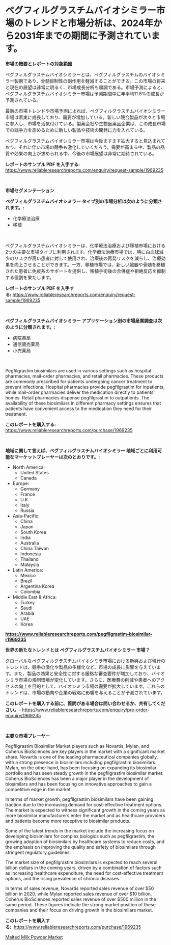 <p><h1>ペグフィルグラスチムバイオシミラー市場のトレンドと市場分析は、2024年から2031年までの期間に予測されています。</h1></p><p><strong>市場の概要とレポートの対象範囲</strong></p>
<p><p>ペグフィルグラスチムバイオシミラーとは、ペグフィルグラスチムのバイオシミラー製剤であり、骨髄抑制性の副作用を軽減することができる。この市場の将来と現在の展望は非常に明るく、市場成長分析も順調である。市場予測によると、ペグフィルグラスチムバイオシミラー市場は予測期間中に年平均11.8%の成長が予測されている。</p><p>最新の市場トレンドや市場予測によれば、ペグフィルグラスチムバイオシミラー市場は着実に成長しており、需要が増加している。新しい競合製品が次々と市場に参入し、市場を活気付けている。製薬会社や生物医薬品企業は、この成長市場での競争力を高めるために新しい製品や技術の開発に力を入れている。</p><p>ペグフィルグラスチムバイオシミラー市場は今後ますます拡大すると見込まれており、それに伴い市場の競争も激化していくだろう。需要が高まる中、製品の品質や効果の向上が求められる中、今後の市場展望は非常に期待されている。</p></p>
<p><strong>レポートのサンプル PDF を入手する:</strong> <a href="https://www.reliableresearchreports.com/enquiry/request-sample/1969235">https://www.reliableresearchreports.com/enquiry/request-sample/1969235</a></p>
<p>&nbsp;</p>
<p><strong>市場セグメンテーション</strong></p>
<p><strong>ペグフィルグラスチムバイオシミラー タイプ別の市場分析は次のように分類されます。:</strong></p>
<p><ul><li>化学療法治療</li><li>移植</li></ul></p>
<p>&nbsp;</p>
<p><p>ペグフィルグラスチムバイオシミラーは、化学療法治療および移植市場における2つの主要な市場タイプに利用されます。化学療法治療市場では、特に白血球減少のリスクが高い患者に対して使用され、治療後の再発リスクを減らし、治療効果を向上させることができます。一方、移植市場では、新しい臓器や骨髄を移植された患者に免疫系のサポートを提供し、移植手術後の合併症や拒絶反応を抑制する役割を果たします。</p></p>
<p><strong>レポートのサンプル PDF を入手する:</strong>&nbsp;<a href="https://www.reliableresearchreports.com/enquiry/request-sample/1969235">https://www.reliableresearchreports.com/enquiry/request-sample/1969235</a></p>
<p>&nbsp;</p>
<p><strong> ペグフィルグラスチムバイオシミラー アプリケーション別の市場産業調査は次のように分類されます。:</strong></p>
<p><ul><li>病院薬局</li><li>通信販売薬局</li><li>小売薬局</li></ul></p>
<p>&nbsp;</p>
<p><p>Pegfilgrastim biosimilars are used in various settings such as hospital pharmacies, mail-order pharmacies, and retail pharmacies. These products are commonly prescribed for patients undergoing cancer treatment to prevent infections. Hospital pharmacies provide pegfilgrastim for inpatients, while mail-order pharmacies deliver the medication directly to patients' homes. Retail pharmacies dispense pegfilgrastim to outpatients. The availability of these biosimilars in different pharmacy settings ensures that patients have convenient access to the medication they need for their treatment.</p></p>
<p><strong>このレポートを購入する:</strong>&nbsp; <a href="https://www.reliableresearchreports.com/purchase/1969235">https://www.reliableresearchreports.com/purchase/1969235</a></p>
<p>&nbsp;</p>
<p><strong>地域に関して言えば、ペグフィルグラスチムバイオシミラー 地域ごとに利用可能なマーケットプレーヤーは次のとおりです。:</strong></p>
<p><ul>
    <li>
        North America:
        <ul>
            <li>United States</li>
            <li>Canada</li>
        </ul>
    </li>
    <li>
        Europe:
        <ul>
            <li>Germany</li>
            <li>France</li>
            <li>U.K.</li>
            <li>Italy</li>
            <li>Russia</li>
        </ul>
    </li>
    <li>
        Asia-Pacific:
        <ul>
            <li>China</li>
            <li>Japan</li>
            <li>South Korea</li>
            <li>India</li>
            <li>Australia</li>
            <li>China Taiwan</li>
            <li>Indonesia</li>
            <li>Thailand</li>
            <li>Malaysia</li>
        </ul>
    </li>
    <li>
        Latin America:
        <ul>
            <li>Mexico</li>
            <li>Brazil</li>
            <li>Argentina Korea</li>
            <li>Colombia</li>
        </ul>
    </li>
    <li>
        Middle East & Africa:
        <ul>
            <li>Turkey</li>
            <li>Saudi</li>
            <li>Arabia</li>
            <li>UAE</li>
            <li>Korea</li>
        </ul>
    </li>
    </ul></p>
<p><strong><a href="https://www.reliableresearchreports.com/pegfilgrastim-biosimilar-r1969235">https://www.reliableresearchreports.com/pegfilgrastim-biosimilar-r1969235</a></strong>&nbsp;</p>
<p><strong>世界の新たなトレンドとは ペグフィルグラスチムバイオシミラー 市場？</strong></p>
<p><p>グローバルなペグフィルグラスチムバイオシミラ市場における新興および現行のトレンドは、競争の激化や製品の多様化など、市場の成長に影響を与えています。また、製品の効果と安全性に対する厳格な審査要件が増加しており、バイオシミラ市場の規制環境が変化しています。さらに、医療費の削減や患者へのアクセスの向上を目的として、バイオシミラ市場の需要が拡大しています。これらのトレンドは、市場の動向や企業の戦略に影響を与えることが予測されています。</p></p>
<p><strong>このレポートを購入する前に、質問がある場合は問い合わせるか、共有してください。</strong>- <a href="https://www.reliableresearchreports.com/enquiry/pre-order-enquiry/1969235">https://www.reliableresearchreports.com/enquiry/pre-order-enquiry/1969235</a></p>
<p>&nbsp;</p>
<p><strong>主要な市場プレーヤー</strong></p>
<p><p>Pegfilgrastim Biosimilar Market players such as Novartis, Mylan, and Coherus BioSciences are key players in the market with a significant market share. Novartis is one of the leading pharmaceutical companies globally, with a strong presence in biosimilars including pegfilgrastim biosimilars. Mylan, on the other hand, has been focusing on expanding its biosimilar portfolio and has seen steady growth in the pegfilgrastim biosimilar market. Coherus BioSciences has been a major player in the development of biosimilars and has been focusing on innovative approaches to gain a competitive edge in the market.</p><p>In terms of market growth, pegfilgrastim biosimilars have been gaining traction due to the increasing demand for cost-effective treatment options. The market is expected to witness significant growth in the coming years as more biosimilar manufacturers enter the market and as healthcare providers and patients become more receptive to biosimilar products.</p><p>Some of the latest trends in the market include the increasing focus on developing biosimilars for complex biologics such as pegfilgrastim, the growing adoption of biosimilars by healthcare systems to reduce costs, and the emphasis on improving the quality and safety of biosimilars through stringent regulatory guidelines.</p><p>The market size of pegfilgrastim biosimilars is expected to reach several billion dollars in the coming years, driven by a combination of factors such as increasing healthcare expenditure, the need for cost-effective treatment options, and the rising prevalence of chronic diseases.</p><p>In terms of sales revenue, Novartis reported sales revenue of over $50 billion in 2020, while Mylan reported sales revenue of over $10 billion. Coherus BioSciences reported sales revenue of over $500 million in the same period. These figures indicate the strong market position of these companies and their focus on driving growth in the biosimilars market.</p></p>
<p><strong>このレポートを購入する:</strong>&nbsp;&nbsp;<a href="https://www.reliableresearchreports.com/purchase/1969235">https://www.reliableresearchreports.com/purchase/1969235</a></p>
<p><p><a href="https://github.com/JameTravis/Market-Research-Report-List-4/blob/main/malted-milk-powder-market.md">Malted Milk Powder Market</a></p></p>